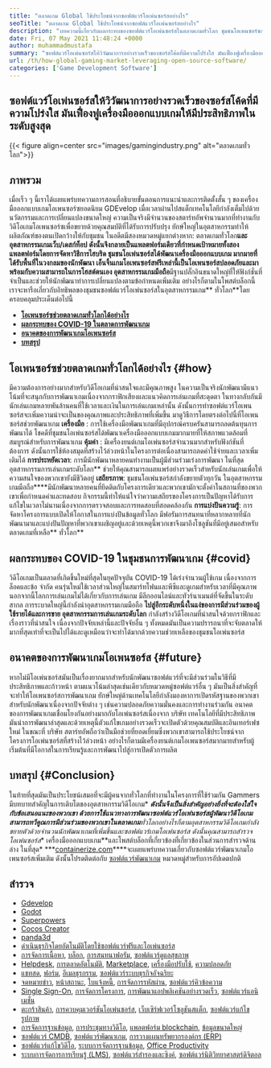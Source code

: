 ```yaml
---
title: "ตลาดเกม Global ใช้ประโยชน์จากซอฟต์แวร์โอเพ่นซอร์สอย่างไร" 
seoTitle: "ตลาดเกม Global ใช้ประโยชน์จากซอฟต์แวร์โอเพ่นซอร์สอย่างไร" 
description: "บทความนี้เกี่ยวกับผลกระทบของซอฟต์แวร์โอเพ่นซอร์สในตลาดเกมทั่วโลก ชุมชนโอเพนซอร์ซกำลังจัดหาวิธีที่ดีกว่าในการพัฒนาเกม" 
date: Fri, 07 May 2021 11:48:24 +0000
author: muhammadmustafa
summary: "ซอฟต์แวร์โอเพ่นซอร์สให้วิวัฒนาการอย่างรวดเร็วของซอร์สโค้ดที่มีความโปร่งใส มันเฟื่องฟูเครื่องมือออกแบบเกมให้มีประสิทธิภาพในระดับสูงสุด" 
url: /th/how-global-gaming-market-leveraging-open-source-software/
categories: ['Game Development Software']
---
```


## ซอฟต์แวร์โอเพ่นซอร์สให้วิวัฒนาการอย่างรวดเร็วของซอร์สโค้ดที่มีความโปร่งใส มันเฟื่องฟูเครื่องมือออกแบบเกมให้มีประสิทธิภาพในระดับสูงสุด

{{< figure align=center src="images/gamingindustry.png" alt="ตลาดเกมทั่วโลก">}}


## ภาพรวม
เมื่อเร็ว ๆ นี้เราได้เผยแพร่บทความการสอนที่อธิบายขั้นตอนการแนะนำและการติดตั้งสั้น ๆ ของเครื่องมือออกแบบเกมโอเพนซอร์ซยอดนิยม GDEvelop เมื่อเวลาผ่านไปสแต็กเทคโนโลยีกำลังเต็มไปด้วยนวัตกรรมและการเปลี่ยนแปลงขนาดใหญ่ ความเป็นจริงมีจำนวนของสตาร์ทอัพจำนวนมากที่ทำงานกับวิดีโอเกมโอเพนซอร์ซเพื่อขยายด้วยคุณสมบัติที่ได้รับการปรับปรุง ยักษ์ใหญ่ในอุตสาหกรรมทำให้ผลิตภัณฑ์ของตนเปิดกว้างให้กับชุมชน ในอดีตมีสองหมวดหมู่แยกต่างหาก: ตลาดเกมทั่วโลก**และอุตสาหกรรมเกมเว็บ/เดสก์ท็อป
ดังนั้นจึงกลายเป็นแพลตฟอร์มเดียวที่กำหนดเป้าหมายทั้งสองแพลตฟอร์มโดยการจัดหาวิธีการไฮบริด ชุมชนโอเพ่นซอร์สได้พัฒนาเครื่องมือออกแบบเกม **มากมาย**ที่ได้รับพื้นที่ในวงกลมของนักพัฒนา เอ็นจิ้นเกมโอเพนซอร์สฟรีเหล่านี้เป็นโอเพนซอร์สปลอดภัยและมาพร้อมกับความสามารถในการโฮสต์ตนเอง อุตสาหกรรมเกมมือถือ**มีฐานปลั๊กอินขนาดใหญ่ที่ให้ฟังก์ชั่นที่จำเป็นและช่วยให้นักพัฒนาทำการเปลี่ยนแปลงตามข้อกำหนดเพิ่มเติม อย่างไรก็ตามในโพสต์บล็อกนี้เราจะหารือเกี่ยวกับอิทธิพลของชุมชนซอฟต์แวร์โอเพ่นซอร์สในอุตสาหกรรมเกม** ทั่วโลก**โดยครอบคลุมประเด็นต่อไปนี้
* **[โอเพนซอร์ซช่วยตลาดเกมทั่วโลกได้อย่างไร][1]** 
* **[ผลกระทบของ COVID-19 ในตลาดการพัฒนาเกม][2]** 
* **[อนาคตของการพัฒนาเกมโอเพนซอร์ส][3]** 
* **[บทสรุป][4]** 

## **โอเพนซอร์ซช่วยตลาดเกมทั่วโลกได้อย่างไร** {#how}

มีความต้องการอย่างมากสำหรับวิดีโอเกมที่น่าสนใจและมีคุณภาพสูง ในความเป็นจริงนักพัฒนามีแนวโน้มที่จะสนุกกับการพัฒนาเกมเนื่องจากกราฟิกเสียงและแนวคิดการเล่นเกมที่สะดุดตา ในทางกลับกันมีนักเล่นเกมหลายพันล้านคนที่ใช้เวลาและเงินในการเล่นเกมเหล่านั้น ดังนั้นการทำซอฟต์แวร์โอเพนซอร์สจะเพิ่มความน่าจะเป็นของคุณภาพและประสิทธิภาพที่เพิ่มขึ้น มาดูวิธีการโดยตรงต่อไปนี้ที่โอเพนซอร์สช่วยพัฒนาเกม
**เครื่องมือ** : การใช้เครื่องมือพัฒนาเกมที่มีอุปกรณ์ครบครันสามารถลดต้นทุนการพัฒนาได้ โชคดีที่ชุมชนโอเพ่นซอร์สได้พัฒนาเครื่องมือออกแบบเกมมากมายที่ให้สภาพแวดล้อมที่สมบูรณ์สำหรับการพัฒนาเกม
**คุ้มค่า** : มีเครื่องยนต์เกมโอเพ่นซอร์สจำนวนมากสำหรับฟังก์ชันที่ต้องการ ดังนั้นการใช้ห้องสมุดที่สร้างไว้ล่วงหน้าในโครงการต่อเนื่องสามารถลดค่าใช้จ่ายและเวลาเพิ่มเติมได้
**การประหยัดเวลา**: การมีนักพัฒนาหลายคนทำงานเป็นผู้มีส่วนร่วมเร่งการพัฒนา ในที่สุดอุตสาหกรรมการเล่นเกมระดับโลก** ช่วยให้คุณสามารถเผยแพร่อย่างรวดเร็วสำหรับนักเล่นเกมเพื่อให้ความสนใจของพวกเขายังมีชีวิตอยู่
**เสถียรภาพ**: ชุมชนโอเพ่นซอร์สกำลังขยายตัวทุกวัน ในอุตสาหกรรมเกมมือถือ****มีนักพัฒนาหลายคนที่ยึดติดกับโครงการเดียวและพวกเขามักจะตั้งค่าในสถานที่ของพวกเขาเพื่อกำหนดค่าและทดสอบ กิจกรรมนี้ทำให้แน่ใจว่าความเสถียรของโครงการเป็นปัญหาได้รับการแก้ไขในเวลาไม่นานเนื่องจากการตรวจสอบและการทดสอบที่สอดคล้องกัน
**การแบ่งปันความรู้**: การจัดหาโครงการแบบเปิดให้โอกาสในการแบ่งปันข้อมูลทั่วโลก มีฟอรัมการสนทนาที่หลากหลายที่นักพัฒนามาและแบ่งปันปัญหาที่พวกเขาเผชิญอยู่และด้วยเหตุนี้พวกเขาจึงมาถึงโซลูชันที่มีอยู่เสมอสำหรับตลาดเกมที่เหลือ** ทั่วโลก**

## **ผลกระทบของ COVID-19 ในชุมชนการพัฒนาเกม**  {#covid}

วิดีโอเกมเป็นตลาดที่เกิดขึ้นใหม่ที่สุดในยุคปัจจุบัน COVID-19 ได้เร่งจำนวนผู้ใช้เกม เนื่องจากการล็อคและข้อ จำกัด คนรุ่นใหม่ใช้เวลาส่วนใหญ่ในสมาร์ทโฟนและพีซีและดูเกมสำหรับเวลาที่มีคุณภาพ นอกจากนี้โลกการเล่นเกมไม่ได้เกี่ยวกับการเล่นเกม มีลีกออนไลน์และทัวร์นาเมนต์ที่จัดขึ้นในระดับสากล
การระบาดใหญ่นี้กำลังนำอุตสาหกรรมเกมมือถือ **ไปสู่อีกระดับหนึ่งในแง่ของการมีส่วนร่วมของผู้ใช้รายได้และการขาย อุตสาหกรรมการเล่นเกมระดับโลก** กำลังสร้างวิดีโอเกมที่น่าสนใจด้วยกราฟิกและเรื่องราวที่น่าสนใจ เนื่องจากปัจจัยเหล่านี้และปัจจัยอื่น ๆ ทั้งหมดมันเป็นความปรารถนาที่จะจับตลาดให้มากที่สุดเท่าที่จะเป็นไปได้และดูเหมือนว่าจะทำได้มากด้วยความช่วยเหลือของชุมชนโอเพ่นซอร์ส

## **อนาคตของการพัฒนาเกมโอเพนซอร์ส** {#future}

หากไม่มีโอเพ่นซอร์สมันเป็นเรื่องยากมากสำหรับนักพัฒนาซอฟต์แวร์ที่จะมีส่วนร่วมในวิธีที่มีประสิทธิภาพและก้าวหน้า ตามแนวโน้มล่าสุดเช่นเดียวกับหมวดหมู่ซอฟต์แวร์อื่น ๆ มันเป็นสิ่งสำคัญที่จะทำให้โอเพนซอร์สการพัฒนาเกม ยักษ์ใหญ่ด้านเทคโนโลยีกำลังมองหาการเปิดรหัสฐานของพวกเขาสำหรับนักพัฒนาเนื่องจากปัจจัยต่าง ๆ เช่นความปลอดภัยความมั่นคงและการทำงานร่วมกัน
อนาคตของการพัฒนาเกมเชื่อมโยงกันอย่างมากกับโอเพ่นซอร์สเนื่องจาก บริษัท เทคโนโลยีที่มีประสิทธิภาพ มันนำการพัฒนาล่าสุดและด้วยเหตุนี้ตัวแก้ไขเกมอย่างรวดเร็วจะเปิดตัวด้วยคุณสมบัติและอินเทอร์เฟซใหม่ ในขณะที่ บริษัท สตาร์ทอัพถือว่าเป็นมือช่วยที่ยอดเยี่ยมซึ่งพวกเขาสามารถใช้ประโยชน์จากโครงการโอเพ่นซอร์สที่สร้างไว้ล่วงหน้า อย่างไรก็ตามมีเครื่องยนต์เกมโอเพนซอร์สมากมายสำหรับผู้เริ่มต้นที่มีโอกาสในการเรียนรู้และการพัฒนาไปสู่การเปิดตัวการผลิต

## **บทสรุป** {#Conclusion}

ในท้ายที่สุดมันเป็นประโยชน์เสมอที่จะมีผู้คนจากทั่วโลกที่ทำงานในโครงการที่ใช้ร่วมกัน Gammers มีบทบาทสำคัญในการเติบโตของอุตสาหกรรมวิดีโอเกม* ***ดังนั้นจึงเป็นสิ่งสำคัญอย่างยิ่งที่จะต้องใส่ใจกับข้อเสนอแนะของพวกเขา ด้วยการใช้แนวทางการพัฒนาซอฟต์แวร์โอเพ่นซอร์สผู้พัฒนาวิดีโอเกมสามารถทวีคูณการมีส่วนร่วมของพวกเขาในตลาดเกม**ทั่วโลก**อย่างไรก็ตามอุตสาหกรรมวิดีโอเกมกำลังขยายตัวด้วยจำนวนนักพัฒนาเกมที่เพิ่มขึ้นและซอฟต์แวร์เกมโอเพ่นซอร์ส ดังนั้นคุณสามารถสำรวจโอเพ่นซอร์ส** เครื่องมือออกแบบเกม**และโพสต์บล็อกที่เกี่ยวข้องที่เกี่ยวข้องในส่วนการสำรวจด้านล่าง
ในที่สุด* ***[containerize.com][5]****จะเผยแพร่บทความเกี่ยวกับซอฟต์แวร์พัฒนาเกมโอเพนซอร์สเพิ่มเติม ดังนั้นโปรดติดต่อกับ [ซอฟต์แวร์พัฒนาเกม][6] หมวดหมู่สำหรับการอัปเดตปกติ

## สำรวจ
  * [Gdevelop][7]
  * [Godot][8]
  * [Superpowers][9]
  * [Cocos Creator][10]
  * [panda3d][11]
  * [ดำเนินธุรกิจโดยอัตโนมัติโดยใช้ซอฟต์แวร์ฟรีและโอเพ่นซอร์ส][12]
  * [การจัดการเนื้อหา][13], [บล็อก][14], [การสนทนาฟอรัม][15], [ซอฟต์แวร์ดูแลสุขภาพ][16]
  * [Helpdesk][17], [การตลาดอัตโนมัติ][18], [Marketplace][19], [เครื่องมือปรับใช้][20], [ความปลอดภัย][21]
  * [แชทสด][22], [ฟอร์ม][23], [อีเมลธุรกรรม][24], [ซอฟต์แวร์ระบบธุรกิจอัจฉริยะ][25]
  * [จดหมายข่าว][26], [หน้าสถานะ][27], [ใบแจ้งหนี้][28], [การจัดการรหัสผ่าน][29], [ซอฟต์แวร์คิวข้อความ][30]
  * [Single Sign-On][31], [การจัดการโครงการ][32], [การพัฒนาแอปพลิเคชันอย่างรวดเร็ว][33], [ซอฟต์แวร์แอนิเมชั่น][34]
  * [ตะกร้าสินค้า][35], [การควบคุมเวอร์ชันโอเพ่นซอร์ส][36], [เว็บเซิร์ฟเวอร์โซลูชันสแต็ก][37], [ซอฟต์แวร์แก้ไขรูปภาพ][38]
  * [การจัดการฐานข้อมูล][39], [การประชุมทางวิดีโอ][40], [แพลตฟอร์ม blockchain][41], [ข้อมูลขนาดใหญ่][42]
  * [ซอฟต์แวร์ CMDB][43], [ซอฟต์แวร์พัฒนาเกม][6], [การวางแผนทรัพยากรองค์กร (ERP)][44]
  * [ซอฟต์แวร์แก้ไขวิดีโอ][45], [ระบบการจัดการฐานข้อมูล][46], [Office Productivity][47]
  * [ระบบการจัดการการเรียนรู้ (LMS)][48], [ซอฟต์แวร์สำรองและซิงค์][49], [ซอฟต์แวร์นิติวิทยาศาสตร์ดิจิตอล][50]



[1]: #how
[2]: #covid
[3]: #future
[4]: #Conclusion
[5]: https://www.containerize.com/
[6]: https://products.containerize.com/game-development-software/
[7]: https://products.containerize.com/game-development-software/gdevelop/
[8]: https://products.containerize.com/game-development-software/godot/
[9]: https://products.containerize.com/game-development-software/superpowers/
[10]: https://products.containerize.com/game-development-software/cocos-creator/
[11]: https://products.containerize.com/game-development-software/panda3d/
[12]: https://blog.containerize.com/blogging/automate-business-operations-using-open-source-software/
[13]: https://products.containerize.com/content-management/
[14]: https://products.containerize.com/blogging/
[15]: https://products.containerize.com/discussion-forum/
[16]: https://products.containerize.com/healthcare-technologies/
[17]: https://products.containerize.com/helpdesk/
[18]: https://products.containerize.com/marketing-automation/
[19]: https://products.containerize.com/marketplace/
[20]: https://products.containerize.com/deployment-tools/
[21]: https://products.containerize.com/security-testing-tools/
[22]: https://products.containerize.com/live-chat/
[23]: https://products.containerize.com/form/
[24]: https://products.containerize.com/transactional-email/
[25]: https://products.containerize.com/business-intelligence/
[26]: https://products.containerize.com/newsletter/
[27]: https://products.containerize.com/status/
[28]: https://products.containerize.com/invoicing/
[29]: https://products.containerize.com/password-management/
[30]: https://products.containerize.com/message-queue-software/
[31]: https://products.containerize.com/single-sign-on/
[32]: https://products.containerize.com/project-management/
[33]: https://products.containerize.com/rad/
[34]: https://products.containerize.com/animation-software/
[35]: https://products.containerize.com/ecommerce/
[36]: https://products.containerize.com/version-control/
[37]: https://products.containerize.com/solution-stack/
[38]: https://products.containerize.com/photo-editing-software/
[39]: https://products.containerize.com/database-management/
[40]: https://products.containerize.com/video-conferencing/
[41]: https://products.containerize.com/blockchain-platforms/
[42]: https://products.containerize.com/big-data/
[43]: https://products.containerize.com/cmdb-software/
[44]: https://products.containerize.com/erp/
[45]: https://products.containerize.com/video-editing-software/
[46]: https://products.containerize.com/database-management-system/
[47]: https://products.containerize.com/office-productivity/
[48]: https://products.containerize.com/lms/
[49]: https://products.containerize.com/backup-and-sync/
[50]: https://products.containerize.com/digital-forensic-software/
